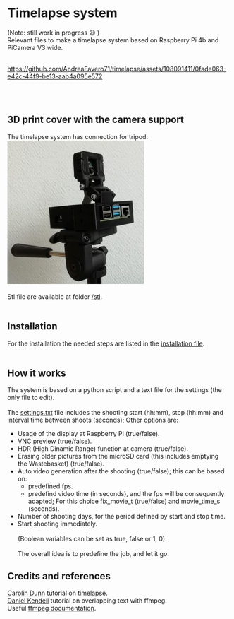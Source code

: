 # Timelapse system
(Note: still work in progress :smiley: )<br />
Relevant files to make a timelapse system based on Raspberry Pi 4b and PiCamera V3 wide.<br /><br />


https://github.com/AndreaFavero71/timelapse/assets/108091411/0fade063-e42c-44f9-be13-aab4a095e572


<br /><br />


## 3D print cover with the camera support
The timelapse system has connection for tripod:<br />
![title image](/pictures/title.jpg)
<br /><br />
Stl file are available at folder [/stl](/stl/).<br /><br />

## Installation
For the installation the needed steps are listed in the [installation file](/setup/installation_steps.txt).<br /><br />

## How it works
The system is based on a python script and a text file for the settings (the only file to edit).<br /><br />
The [settings.txt](settings.txt) file includes the shooting start (hh:mm), stop (hh:mm) and interval time between shoots (seconds);
Other options are:
- Usage of the display at Raspberry Pi (true/false).
- VNC preview (true/false).
- HDR (High Dinamic Range) function at camera (true/false).
- Erasing older pictures from the microSD card (this includes emptying the Wastebasket) (true/false).
- Auto video generation after the shooting (true/false); this can be based on:
  - predefined fps.
  - predefind video time (in seconds), and the fps will be consequently adapted; For this choice fix_movie_t (true/false) and movie_time_s (seconds).
- Number of shooting days, for the period defined by start and stop time.
- Start shooting immediately.<br /><br />
(Boolean variables can be set as true, false or 1, 0).<br /><br />
The overall idea is to predefine the job, and let it go. 


## Credits and references
[Carolin Dunn](https://github.com/carolinedunn/timelapse/tree/master) tutorial on timelapse.<br />
[Daniel Kendell](https://www.youtube.com/watch?v=ofozNWdIDow) tutorial on overlapping text with ffmpeg.<br />
Useful [ffmpeg documentation](https://ffmpeg.org/documentation.html).<br /><br />
